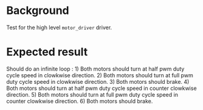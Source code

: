 Background
==========

Test for the high level `motor_driver` driver.

Expected result
==========

Should do an infinite loop :
    1) Both motors should turn at half pwm duty cycle speed in clowkwise direction.
    2) Both motors should turn at full pwm duty cycle speed in clowkwise direction.
    3) Both motors should brake.
    4) Both motors should turn at half pwm duty cycle speed in counter clowkwise direction.
    5) Both motors should turn at full pwm duty cycle speed in counter clowkwise direction.
    6) Both motors should brake.

